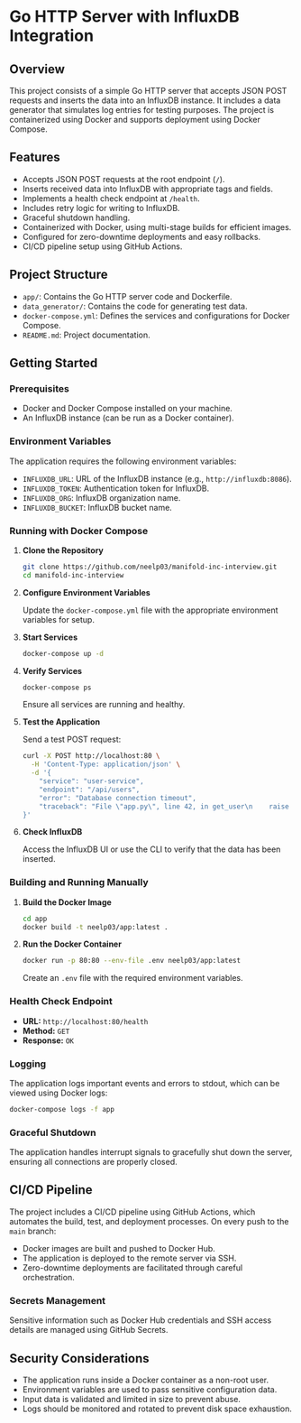 # Go HTTP Server with InfluxDB Integration

## Overview

This project consists of a simple Go HTTP server that accepts JSON POST requests and inserts the data into an InfluxDB instance. It includes a data generator that simulates log entries for testing purposes. The project is containerized using Docker and supports deployment using Docker Compose.

## Features

- Accepts JSON POST requests at the root endpoint (`/`).
- Inserts received data into InfluxDB with appropriate tags and fields.
- Implements a health check endpoint at `/health`.
- Includes retry logic for writing to InfluxDB.
- Graceful shutdown handling.
- Containerized with Docker, using multi-stage builds for efficient images.
- Configured for zero-downtime deployments and easy rollbacks.
- CI/CD pipeline setup using GitHub Actions.

## Project Structure

- `app/`: Contains the Go HTTP server code and Dockerfile.
- `data_generator/`: Contains the code for generating test data.
- `docker-compose.yml`: Defines the services and configurations for Docker Compose.
- `README.md`: Project documentation.

## Getting Started

### Prerequisites

- Docker and Docker Compose installed on your machine.
- An InfluxDB instance (can be run as a Docker container).

### Environment Variables

The application requires the following environment variables:

- `INFLUXDB_URL`: URL of the InfluxDB instance (e.g., `http://influxdb:8086`).
- `INFLUXDB_TOKEN`: Authentication token for InfluxDB.
- `INFLUXDB_ORG`: InfluxDB organization name.
- `INFLUXDB_BUCKET`: InfluxDB bucket name.

### Running with Docker Compose

1. **Clone the Repository**

   ```bash
   git clone https://github.com/neelp03/manifold-inc-interview.git
   cd manifold-inc-interview
   ```

2. **Configure Environment Variables**

   Update the `docker-compose.yml` file with the appropriate environment variables for setup.

3. **Start Services**

   ```bash
   docker-compose up -d
   ```

4. **Verify Services**

   ```bash
   docker-compose ps
   ```

   Ensure all services are running and healthy.

5. **Test the Application**

   Send a test POST request:

   ```bash
   curl -X POST http://localhost:80 \
     -H 'Content-Type: application/json' \
     -d '{
       "service": "user-service",
       "endpoint": "/api/users",
       "error": "Database connection timeout",
       "traceback": "File \"app.py\", line 42, in get_user\n    raise ConnectionError(\"Database timeout\")"
   }'
   ```

6. **Check InfluxDB**

   Access the InfluxDB UI or use the CLI to verify that the data has been inserted.

### Building and Running Manually

1. **Build the Docker Image**

   ```bash
   cd app
   docker build -t neelp03/app:latest .
   ```

2. **Run the Docker Container**

   ```bash
   docker run -p 80:80 --env-file .env neelp03/app:latest
   ```

   Create an `.env` file with the required environment variables.

### Health Check Endpoint

- **URL:** `http://localhost:80/health`
- **Method:** `GET`
- **Response:** `OK`

### Logging

The application logs important events and errors to stdout, which can be viewed using Docker logs:

```bash
docker-compose logs -f app
```

### Graceful Shutdown

The application handles interrupt signals to gracefully shut down the server, ensuring all connections are properly closed.

## CI/CD Pipeline

The project includes a CI/CD pipeline using GitHub Actions, which automates the build, test, and deployment processes. On every push to the `main` branch:

- Docker images are built and pushed to Docker Hub.
- The application is deployed to the remote server via SSH.
- Zero-downtime deployments are facilitated through careful orchestration.

### Secrets Management

Sensitive information such as Docker Hub credentials and SSH access details are managed using GitHub Secrets.

## Security Considerations

- The application runs inside a Docker container as a non-root user.
- Environment variables are used to pass sensitive configuration data.
- Input data is validated and limited in size to prevent abuse.
- Logs should be monitored and rotated to prevent disk space exhaustion.